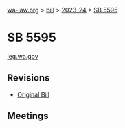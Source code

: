 [wa-law.org](/) > [bill](/bill/) > [2023-24](/bill/2023-24/) > [SB 5595](/bill/2023-24/sb/5595/)

# SB 5595
[leg.wa.gov](https://app.leg.wa.gov/billsummary?BillNumber=5595&Year=2023&Initiative=false)

## Revisions
* [Original Bill](1/)

## Meetings